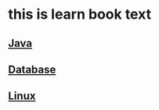 # this is learn book text

## [Java](Java/Java.md)

## [Database](Database/Database.md)

## [Linux](Linux/Linux.md)
